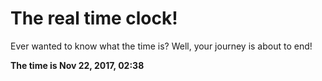 # The real time clock!

Ever wanted to know what the time is? Well, your journey is about to end!

**The time is Nov 22, 2017, 02:38**